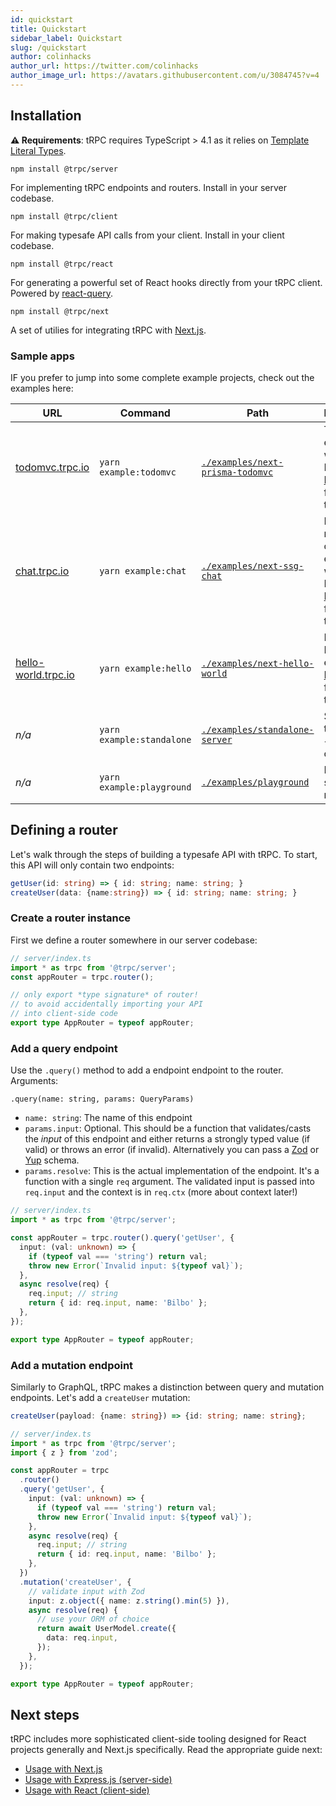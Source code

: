 ```yaml
---
id: quickstart
title: Quickstart
sidebar_label: Quickstart
slug: /quickstart
author: colinhacks
author_url: https://twitter.com/colinhacks
author_image_url: https://avatars.githubusercontent.com/u/3084745?v=4
---
```


## Installation

**⚠️ Requirements**: tRPC requires TypeScript > 4.1 as it relies on [Template Literal Types](https://www.typescriptlang.org/docs/handbook/2/template-literal-types.html).

`npm install @trpc/server`

For implementing tRPC endpoints and routers. Install in your server codebase.

`npm install @trpc/client`

For making typesafe API calls from your client. Install in your client codebase.

`npm install @trpc/react`

For generating a powerful set of React hooks directly from your tRPC client. Powered by [react-query](https://react-query.tanstack.com/).

`npm install @trpc/next`

A set of utilies for integrating tRPC with [Next.js](https://nextjs.org/).

### Sample apps

IF you prefer to jump into some complete example projects, check out the examples here:

| URL                                                | Command                   | Path                                                                                                    | Description                                                                                            |
| -------------------------------------------------- | ------------------------- | ------------------------------------------------------------------------------------------------------- | ------------------------------------------------------------------------------------------------------ |
| [todomvc.trpc.io](https://todomvc.trpc.io)         | `yarn example:todomvc`    | [`./examples/next-prisma-todomvc`](https://github.com/trpc/trpc/tree/main/examples/next-prisma-todomvc) | TodoMVC-example with SSG & Prisma. [Playwright](https://playwright.dev) for E2E-testing                |
| [chat.trpc.io](https://chat.trpc.io)               | `yarn example:chat`       | [`./examples/next-ssg-chat`](https://github.com/trpc/trpc/tree/main/examples/next-ssg-chat)             | Next.js real-time chat example with SSG & Prisma. [Playwright](https://playwright.dev) for E2E-testing |
| [hello-world.trpc.io](https://hello-world.trpc.io) | `yarn example:hello`      | [`./examples/next-hello-world`](https://github.com/trpc/trpc/tree/main/examples/next-hello-world)       | Minimal Next.js example. [Playwright](https://playwright.dev) for E2E-testing                          |
| _n/a_                                              | `yarn example:standalone` | [`./examples/standalone-server`](https://github.com/trpc/trpc/tree/main/examples/standalone-server)     | Standalone tRPC server + node client                                                                   |
| _n/a_                                              | `yarn example:playground` | [`./examples/playground`](https://github.com/trpc/trpc/tree/main/examples/playground)                   | Express server + node client                                                                           |

## Defining a router

Let's walk through the steps of building a typesafe API with tRPC. To start, this API will only contain two endpoints:

```ts
getUser(id: string) => { id: string; name: string; }
createUser(data: {name:string}) => { id: string; name: string; }
```

### Create a router instance

First we define a router somewhere in our server codebase:

```ts
// server/index.ts
import * as trpc from '@trpc/server';
const appRouter = trpc.router();

// only export *type signature* of router!
// to avoid accidentally importing your API
// into client-side code
export type AppRouter = typeof appRouter;
```

### Add a query endpoint

Use the `.query()` method to add a endpoint endpoint to the router. Arguments:

`.query(name: string, params: QueryParams)`

- `name: string`: The name of this endpoint
- `params.input`: Optional. This should be a function that validates/casts the _input_ of this endpoint and either returns a strongly typed value (if valid) or throws an error (if invalid). Alternatively you can pass a [Zod](https://github.com/colinhacks/zod) or [Yup](https://github.com/jquense/yup) schema.
- `params.resolve`: This is the actual implementation of the endpoint. It's a function with a single `req` argument. The validated input is passed into `req.input` and the context is in `req.ctx` (more about context later!)

```ts
// server/index.ts
import * as trpc from '@trpc/server';

const appRouter = trpc.router().query('getUser', {
  input: (val: unknown) => {
    if (typeof val === 'string') return val;
    throw new Error(`Invalid input: ${typeof val}`);
  },
  async resolve(req) {
    req.input; // string
    return { id: req.input, name: 'Bilbo' };
  },
});

export type AppRouter = typeof appRouter;
```

### Add a mutation endpoint

Similarly to GraphQL, tRPC makes a distinction between query and mutation endpoints. Let's add a `createUser` mutation:

```ts
createUser(payload: {name: string}) => {id: string; name: string};
```

```ts
// server/index.ts
import * as trpc from '@trpc/server';
import { z } from 'zod';

const appRouter = trpc
  .router()
  .query('getUser', {
    input: (val: unknown) => {
      if (typeof val === 'string') return val;
      throw new Error(`Invalid input: ${typeof val}`);
    },
    async resolve(req) {
      req.input; // string
      return { id: req.input, name: 'Bilbo' };
    },
  })
  .mutation('createUser', {
    // validate input with Zod
    input: z.object({ name: z.string().min(5) }),
    async resolve(req) {
      // use your ORM of choice
      return await UserModel.create({
        data: req.input,
      });
    },
  });

export type AppRouter = typeof appRouter;
```

## Next steps

tRPC includes more sophisticated client-side tooling designed for React projects generally and Next.js specifically. Read the appropriate guide next:

- [Usage with Next.js](/docs/nextjs)
- [Usage with Express.js (server-side)](/docs/express)
- [Usage with React (client-side)](/docs/react)
